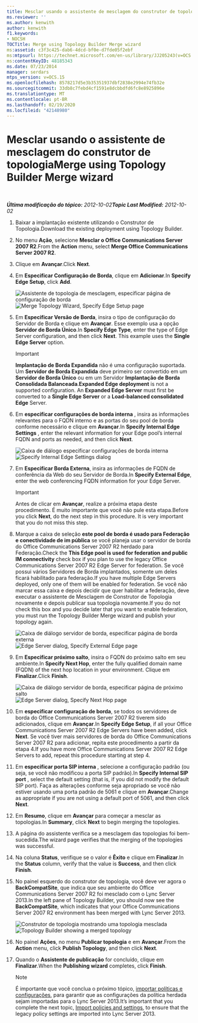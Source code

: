 ```yaml
---
title: Mesclar usando o assistente de mesclagem do construtor de topologia
ms.reviewer: ''
ms.author: kenwith
author: kenwith
f1.keywords:
- NOCSH
TOCTitle: Merge using Topology Builder Merge wizard
ms:assetid: c3f3c425-dab6-4dcd-bf0e-d7fde05f2ebf
ms:mtpsurl: https://technet.microsoft.com/en-us/library/JJ205243(v=OCS.15)
ms:contentKeyID: 48185343
ms.date: 07/23/2014
manager: serdars
mtps_version: v=OCS.15
ms.openlocfilehash: 8578217d5e3b35351937dbf2838e2994e74fb32e
ms.sourcegitcommit: 33db8c7febd4cf1591e8dcbbdfd6fc8e8925896e
ms.translationtype: MT
ms.contentlocale: pt-BR
ms.lasthandoff: 02/19/2020
ms.locfileid: "42148980"
---
```

<div data-xmlns="http://www.w3.org/1999/xhtml">

<div class="topic" data-xmlns="http://www.w3.org/1999/xhtml" data-msxsl="urn:schemas-microsoft-com:xslt" data-cs="http://msdn.microsoft.com/">

<div data-asp="https://msdn2.microsoft.com/asp">

# <a name="merge-using-topology-builder-merge-wizard"></a><span data-ttu-id="37a2c-102">Mesclar usando o assistente de mesclagem do construtor de topologia</span><span class="sxs-lookup"><span data-stu-id="37a2c-102">Merge using Topology Builder Merge wizard</span></span>

</div>

<div id="mainSection">

<div id="mainBody">

<span> </span>

<span data-ttu-id="37a2c-103">_**Última modificação do tópico:** 2012-10-02_</span><span class="sxs-lookup"><span data-stu-id="37a2c-103">_**Topic Last Modified:** 2012-10-02_</span></span>

1.  <span data-ttu-id="37a2c-104">Baixar a implantação existente utilizando o Construtor de Topologia.</span><span class="sxs-lookup"><span data-stu-id="37a2c-104">Download the existing deployment using Topology Builder.</span></span>

2.  <span data-ttu-id="37a2c-105">No menu **Ação**, selecione **Mesclar o Office Communications Server 2007 R2**.</span><span class="sxs-lookup"><span data-stu-id="37a2c-105">From the **Action** menu, select **Merge Office Communications Server 2007 R2**.</span></span>

3.  <span data-ttu-id="37a2c-106">Clique em **Avançar**.</span><span class="sxs-lookup"><span data-stu-id="37a2c-106">Click **Next**.</span></span>

4.  <span data-ttu-id="37a2c-107">Em **Especificar Configuração de Borda**, clique em **Adicionar**.</span><span class="sxs-lookup"><span data-stu-id="37a2c-107">In **Specify Edge Setup**, click **Add**.</span></span>
    
    <span data-ttu-id="37a2c-108">![Assistente de topologia de mesclagem, especificar página de configuração de borda](images/JJ205243.cdca609d-d4d5-47d9-9ff8-8b1daa4106e1(OCS.15).jpg "Assistente de topologia de mesclagem, especificar página de configuração de borda")</span><span class="sxs-lookup"><span data-stu-id="37a2c-108">![Merge Topology Wizard, Specify Edge Setup page](images/JJ205243.cdca609d-d4d5-47d9-9ff8-8b1daa4106e1(OCS.15).jpg "Merge Topology Wizard, Specify Edge Setup page")</span></span>  

5.  <span data-ttu-id="37a2c-p101">Em **Especificar Versão de Borda**, insira o tipo de configuração do Servidor de Borda e clique em **Avançar**. Esse exemplo usa a opção **Servidor de Borda Único**.</span><span class="sxs-lookup"><span data-stu-id="37a2c-p101">In **Specify Edge Type**, enter the type of Edge Server configuration, and then click **Next**. This example uses the **Single Edge Server** option.</span></span>
    
    <div>
    

    > [!IMPORTANT]  
    > <span data-ttu-id="37a2c-p102"><STRONG>Implantação de Borda Expandida</STRONG> não é uma configuração suportada. Um <STRONG>Servidor de Borda Expandida</STRONG> deve primeiro ser convertido em um <STRONG>Servidor de Borda Único</STRONG> ou em um Servidor <STRONG>Implantação de Borda Consolidada Balanceada</STRONG>.</span><span class="sxs-lookup"><span data-stu-id="37a2c-p102"><STRONG>Expanded Edge deployment</STRONG> is not a supported configuration. An <STRONG>Expanded Edge Server</STRONG> must first be converted to a <STRONG>Single Edge Server</STRONG> or a <STRONG>Load-balanced consolidated Edge</STRONG> Server.</span></span>

    
    </div>

6.  <span data-ttu-id="37a2c-113">Em **especificar configurações de borda interna** , insira as informações relevantes para o FQDN interno e as portas do seu pool de borda conforme necessário e clique em **Avançar**.</span><span class="sxs-lookup"><span data-stu-id="37a2c-113">In **Specify Internal Edge Settings** , enter the relevant information for your Edge pool’s internal FQDN and ports as needed, and then click **Next**.</span></span>
    
    <span data-ttu-id="37a2c-114">![Caixa de diálogo especificar configurações de borda interna](images/JJ205243.dd664761-839c-4ac8-bd1a-5525589dfbb0(OCS.15).jpg "Caixa de diálogo especificar configurações de borda interna")</span><span class="sxs-lookup"><span data-stu-id="37a2c-114">![Specify Internal Edge Settings dialog](images/JJ205243.dd664761-839c-4ac8-bd1a-5525589dfbb0(OCS.15).jpg "Specify Internal Edge Settings dialog")</span></span>  

7.  <span data-ttu-id="37a2c-115">Em **Especificar Borda Externa**, insira as informações de FQDN de conferência da Web do seu Servidor de Borda.</span><span class="sxs-lookup"><span data-stu-id="37a2c-115">In **Specify External Edge**, enter the web conferencing FQDN information for your Edge Server.</span></span>
    
    <div>
    

    > [!IMPORTANT]  
    > <span data-ttu-id="37a2c-p103">Antes de clicar em <STRONG>Avançar</STRONG>, realize a próxima etapa deste procedimento. É muito importante que você não pule esta etapa.</span><span class="sxs-lookup"><span data-stu-id="37a2c-p103">Before you click <STRONG>Next</STRONG>, do the next step in this procedure. It is very important that you do not miss this step.</span></span>

    
    </div>

8.  <span data-ttu-id="37a2c-118">Marque a caixa de seleção **este pool de borda é usado para Federação e conectividade de im pública** se você planeja usar o servidor de borda do Office Communications Server 2007 R2 herdado para Federação.</span><span class="sxs-lookup"><span data-stu-id="37a2c-118">Check the **This Edge pool is used for federation and public IM connectivity** check box if you plan to use the legacy Office Communications Server 2007 R2 Edge Server for federation.</span></span> <span data-ttu-id="37a2c-119">Se você possui vários Servidores de Borda implantados, somente um deles ficará habilitado para federação.</span><span class="sxs-lookup"><span data-stu-id="37a2c-119">If you have multiple Edge Servers deployed, only one of them will be enabled for federation.</span></span> <span data-ttu-id="37a2c-120">Se você não marcar essa caixa e depois decidir que quer habilitar a federação, deve executar o assistente de Mesclagem de Construtor de Topologia novamente e depois publicar sua topologia novamente.</span><span class="sxs-lookup"><span data-stu-id="37a2c-120">If you do not check this box and you decide later that you want to enable federation, you must run the Topology Builder Merge wizard and publish your topology again.</span></span>
    
    <span data-ttu-id="37a2c-121">![Caixa de diálogo servidor de borda, especificar página de borda externa](images/JJ205243.32e97ce5-92f0-477e-8125-5d2ece237b13(OCS.15).jpg "Caixa de diálogo servidor de borda, especificar página de borda externa")</span><span class="sxs-lookup"><span data-stu-id="37a2c-121">![Edge Server dialog, Specify External Edge page](images/JJ205243.32e97ce5-92f0-477e-8125-5d2ece237b13(OCS.15).jpg "Edge Server dialog, Specify External Edge page")</span></span>  

9.  <span data-ttu-id="37a2c-122">Em **Especificar próximo salto**, insira o FQDN do próximo salto em seu ambiente.</span><span class="sxs-lookup"><span data-stu-id="37a2c-122">In **Specify Next Hop**, enter the fully qualified domain name (FQDN) of the next hop location in your environment.</span></span> <span data-ttu-id="37a2c-123">Clique em **Finalizar**.</span><span class="sxs-lookup"><span data-stu-id="37a2c-123">Click **Finish**.</span></span>
    
    <span data-ttu-id="37a2c-124">![Caixa de diálogo servidor de borda, especificar página de próximo salto](images/JJ205243.e734ee0d-f91c-4f3f-8ae6-248ecabcf678(OCS.15).jpg "Caixa de diálogo servidor de borda, especificar página de próximo salto")</span><span class="sxs-lookup"><span data-stu-id="37a2c-124">![Edge Server dialog, Specify Next Hop page](images/JJ205243.e734ee0d-f91c-4f3f-8ae6-248ecabcf678(OCS.15).jpg "Edge Server dialog, Specify Next Hop page")</span></span>  

10. <span data-ttu-id="37a2c-125">Em **especificar configuração de borda**, se todos os servidores de borda do Office Communications Server 2007 R2 tiverem sido adicionados, clique em **Avançar**.</span><span class="sxs-lookup"><span data-stu-id="37a2c-125">In **Specify Edge Setup**, if all your Office Communications Server 2007 R2 Edge Servers have been added, click **Next**.</span></span> <span data-ttu-id="37a2c-126">Se você tiver mais servidores de borda do Office Communications Server 2007 R2 para adicionar, repita este procedimento a partir da etapa 4.</span><span class="sxs-lookup"><span data-stu-id="37a2c-126">If you have more Office Communications Server 2007 R2 Edge Servers to add, repeat this procedure starting at step 4.</span></span>

11. <span data-ttu-id="37a2c-127">Em **especificar porta SIP interna** , selecione a configuração padrão (ou seja, se você não modificou a porta SIP padrão).</span><span class="sxs-lookup"><span data-stu-id="37a2c-127">In **Specify Internal SIP port** , select the default setting (that is, if you did not modify the default SIP port).</span></span> <span data-ttu-id="37a2c-128">Faça as alterações conforme seja apropriado se você não estiver usando uma porta padrão de 5061 e clique em **Avançar**.</span><span class="sxs-lookup"><span data-stu-id="37a2c-128">Change as appropriate if you are not using a default port of 5061, and then click **Next**.</span></span>

12. <span data-ttu-id="37a2c-129">Em **Resumo**, clique em **Avançar** para começar a mesclar as topologias.</span><span class="sxs-lookup"><span data-stu-id="37a2c-129">In **Summary**, click **Next** to begin merging the topologies.</span></span>

13. <span data-ttu-id="37a2c-130">A página do assistente verifica se a mesclagem das topologias foi bem-sucedida.</span><span class="sxs-lookup"><span data-stu-id="37a2c-130">The wizard page verifies that the merging of the topologies was successful.</span></span>

14. <span data-ttu-id="37a2c-131">Na coluna **Status**, verifique se o valor é **Êxito** e clique em **Finalizar**.</span><span class="sxs-lookup"><span data-stu-id="37a2c-131">In the **Status** column, verify that the value is **Success**, and then click **Finish**.</span></span>

15. <span data-ttu-id="37a2c-132">No painel esquerdo do construtor de topologia, você deve ver agora o **BackCompatSite**, que indica que seu ambiente do Office Communications Server 2007 R2 foi mesclado com o Lync Server 2013.</span><span class="sxs-lookup"><span data-stu-id="37a2c-132">In the left pane of Topology Builder, you should now see the **BackCompatSite**, which indicates that your Office Communications Server 2007 R2 environment has been merged with Lync Server 2013.</span></span>
    
    <span data-ttu-id="37a2c-133">![Construtor de topologia mostrando uma topologia mesclada](images/JJ205243.62751c76-f018-4c6d-bb48-c61ef8974d31(OCS.15).jpg "Construtor de topologia mostrando uma topologia mesclada")</span><span class="sxs-lookup"><span data-stu-id="37a2c-133">![Topology Builder showing a merged topology](images/JJ205243.62751c76-f018-4c6d-bb48-c61ef8974d31(OCS.15).jpg "Topology Builder showing a merged topology")</span></span>  

16. <span data-ttu-id="37a2c-134">No painel **Ações**, no menu **Publicar topologia** e em **Avançar**.</span><span class="sxs-lookup"><span data-stu-id="37a2c-134">From the **Action** menu, click **Publish Topology**, and then click **Next**.</span></span>

17. <span data-ttu-id="37a2c-135">Quando o **Assistente de publicação** for concluído, clique em **Finalizar**.</span><span class="sxs-lookup"><span data-stu-id="37a2c-135">When the **Publishing wizard** completes, click **Finish**.</span></span>
    
    <div>
    

    > [!NOTE]  
    > <span data-ttu-id="37a2c-136">É importante que você conclua o próximo tópico, <A href="import-policies-and-settings.md">importar políticas e configurações</A>, para garantir que as configurações da política herdada sejam importadas para o Lync Server 2013.</span><span class="sxs-lookup"><span data-stu-id="37a2c-136">It’s important that you complete the next topic, <A href="import-policies-and-settings.md">Import policies and settings</A>, to ensure that the legacy policy settings are imported into Lync Server 2013.</span></span>

    
    </div>

</div>

<span> </span>

</div>

</div>

</div>

